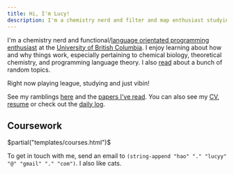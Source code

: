 ```yaml
---
title: Hi, I'm Lucy!
description: I'm a chemistry nerd and filter and map enthusiast studying computer science and chemistry at the University of British Columbia.
---
```


I'm a chemistry nerd and functional/[language orientated programming enthusiast](https://cacm.acm.org/magazines/2018/3/225475-a-programmable-programming-language/fulltext) at the [University of British Columbia](https://www.ubc.ca/). I enjoy learning about how and why things work, especially pertaining to chemical biology, theoretical chemistry, and programming language theory. I also [read](/papers) about a bunch of random topics. 

Right now playing league, studying and just vibin!

See my ramblings [here](/archive) and the [papers I've read](/papers). You can also see my [CV](/cv/cv.pdf), [resume](/resume-lucy/resume-Lucy-Hao.pdf) or check out the [daily log](/log).

## Coursework
$partial("templates/courses.html")$

<p>
To get in touch with me, send an email to <code>(string-append "hao" "." "lucyy" "@" "gmail" "." "com")</code>. I also like cats.
</p>

